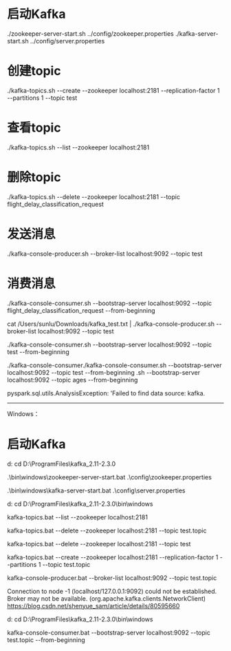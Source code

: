 
# 启动Kafka
./zookeeper-server-start.sh ../config/zookeeper.properties 
./kafka-server-start.sh ../config/server.properties 



# 创建topic
./kafka-topics.sh --create --zookeeper localhost:2181 --replication-factor 1 --partitions 1 --topic test

# 查看topic
./kafka-topics.sh --list --zookeeper localhost:2181

# 删除topic
./kafka-topics.sh --delete --zookeeper localhost:2181 --topic flight_delay_classification_request

# 发送消息
./kafka-console-producer.sh --broker-list localhost:9092 --topic test

# 消费消息


./kafka-console-consumer.sh --bootstrap-server localhost:9092 --topic flight_delay_classification_request --from-beginning




cat /Users/sunlu/Downloads/kafka_test.txt | ./kafka-console-producer.sh --broker-list localhost:9092 --topic test


./kafka-console-consumer.sh --bootstrap-server localhost:9092 --topic test --from-beginning


./kafka-console-consumer./kafka-console-consumer.sh --bootstrap-server localhost:9092 --topic test --from-beginning
.sh --bootstrap-server localhost:9092 --topic ages --from-beginning



pyspark.sql.utils.AnalysisException: 'Failed to find data source: kafka.


------------------------------------------------------------------------------------


Windows：

# 启动Kafka
d:
cd D:\ProgramFiles\kafka_2.11-2.3.0

.\bin\windows\zookeeper-server-start.bat .\config\zookeeper.properties 

.\bin\windows\kafka-server-start.bat .\config\server.properties

d:
cd D:\ProgramFiles\kafka_2.11-2.3.0\bin\windows

kafka-topics.bat --list --zookeeper localhost:2181

kafka-topics.bat --delete --zookeeper localhost:2181 --topic test.topic

kafka-topics.bat --delete --zookeeper localhost:2181 --topic test

kafka-topics.bat --create --zookeeper localhost:2181 --replication-factor 1 --partitions 1 --topic test.topic

kafka-console-producer.bat --broker-list localhost:9092 --topic test.topic


 Connection to node -1 (localhost/127.0.0.1:9092) could not be established. Broker may not be available. (org.apache.kafka.clients.NetworkClient)
https://blog.csdn.net/shenyue_sam/article/details/80595660


d:
cd D:\ProgramFiles\kafka_2.11-2.3.0\bin\windows


kafka-console-consumer.bat --bootstrap-server localhost:9092 --topic test.topic --from-beginning
